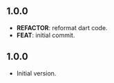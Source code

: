 ## 1.0.0

 - **REFACTOR**: reformat dart code.
 - **FEAT**: initial commit.

## 1.0.0

- Initial version.
